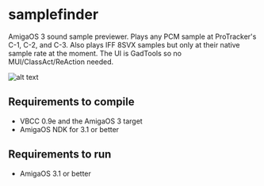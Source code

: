 # samplefinder
AmigaOS 3 sound sample previewer. Plays any PCM sample at ProTracker's C-1, C-2, and C-3. Also plays IFF 8SVX samples but only at their native sample rate at the moment. The UI is GadTools so no MUI/ClassAct/ReAction needed.

![alt text](http://i.imgur.com/Cfhox8q.png "Screenshot")

Requirements to compile
--------------
- VBCC 0.9e and the AmigaOS 3 target
- AmigaOS NDK for 3.1 or better

Requirements to run
--------------
- AmigaOS 3.1 or better